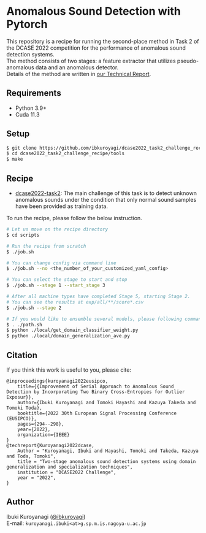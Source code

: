 # Anomalous Sound Detection with Pytorch
This repository is a recipe for running the second-place method in Task 2 of the DCASE 2022 competition for the performance of anomalous sound detection systems.  
The method consists of two stages: a feature extractor that utilizes pseudo-anomalous data and an anomalous detector.  
Details of the method are written in [our Technical Report](https://dcase.community/documents/challenge2022/technical_reports/DCASE2022_Kuroyanagi_11_t2.pdf).

## Requirements
- Python 3.9+
- Cuda 11.3



## Setup
```bash
$ git clone https://github.com/ibkuroyagi/dcase2022_task2_challenge_recipe.git
$ cd dcase2022_task2_challenge_recipe/tools
$ make
```


## Recipe
- [dcase2022-task2](https://dcase.community/challenge2022/task-unsupervised-anomalous-sound-detection-for-machine-condition-monitoring): The main challenge of this task is to detect unknown anomalous sounds under the condition that only normal sound samples have been provided as training data.

To run the recipe, please follow the below instruction.

```bash
# Let us move on the recipe directory
$ cd scripts

# Run the recipe from scratch
$ ./job.sh

# You can change config via command line
$ ./job.sh --no <the_number_of_your_customized_yaml_config>

# You can select the stage to start and stop
$ ./job.sh --stage 1 --start_stage 3

# After all machine types have completed Stage 5, starting Stage 2.
# You can see the results at exp/all/**/score*.csv
$ ./job.sh --stage 2

# If you would like to ensemble several models, please following commands.
$ . ./path.sh
$ python ./local/get_domain_classifier_weight.py
$ python ./local/domain_generalization_ave.py

```

## Citation
If you think this work is useful to you, please cite:
```
@inproceedings{kuroyanagi2022eusipco,
    title={{Improvement of Serial Approach to Anomalous Sound Detection by Incorporating Two Binary Cross-Entropies for Outlier Exposur}}, 
    author={Ibuki Kuroyanagi and Tomoki Hayashi and Kazuya Takeda and Tomoki Toda},
    booktitle={2022 30th European Signal Processing Conference (EUSIPCO)},
    pages={294--298},
    year={2022},
    organization={IEEE}
}
@techreport{Kuroyanagi2022dcase,
    Author = "Kuroyanagi, Ibuki and Hayashi, Tomoki and Takeda, Kazuya and Toda, Tomoki",
    title = "Two-stage anomalous sound detection systems using domain generalization and specialization techniques",
    institution = "DCASE2022 Challenge",
    year = "2022",
}
```


## Author

Ibuki Kuroyanagi ([@ibkuroyagi](https://github.com/ibkuroyagi))  
E-mail: `kuroyanagi.ibuki<at>g.sp.m.is.nagoya-u.ac.jp`
